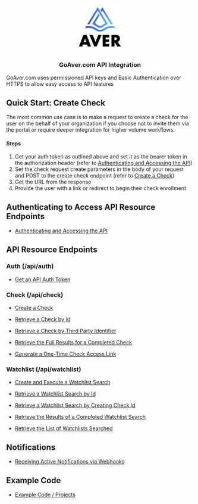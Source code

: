 <p align="center">
<img src="https://github.com/goaver/api-integration/blob/master/images/aver_logo.png?raw=true" width="125px">
</p>

<h3 align="center">GoAver.com API Integration</h3>

GoAver.com uses permissioned API keys and Basic Authentication over HTTPS to allow easy access to API features

## Quick Start: Create Check
The most common use case is to make a request to create a check for the user on the behalf of your organization if you choose not to invite them via the portal or require deeper integration for higher volume workflows.
#### Steps
1. Get your auth token as outlined above and set it as the bearer token in the authorization header (refer to [Authenticating and Accessing the API](https://github.com/goaver/api-integration/blob/master/docs/accessing.md))
2. Set the check request create parameters in the body of your request and POST to the create check endpoint (refer to [Create a Check](https://github.com/goaver/api-integration/blob/master/docs/check.md#post-apicheckcreate))
3. Get the URL from the response
4. Provide the user with a link or redirect to begin their check enrollment

## Authenticating to Access API Resource Endpoints
- [Authenticating and Accessing the API](https://github.com/goaver/api-integration/blob/master/docs/accessing.md)

## API Resource Endpoints
### Auth (/api/auth)

- [Get an API Auth Token](https://github.com/goaver/api-integration/blob/master/docs/auth.md#get-apiauthtoken)

### Check (/api/check)
- [Create a Check](https://github.com/goaver/api-integration/blob/master/docs/check.md#post-apicheckcreate)

- [Retrieve a Check by Id](https://github.com/goaver/api-integration/blob/master/docs/check.md#get-apicheckid)

- [Retrieve a Check by Third Party Identifier](https://github.com/goaver/api-integration/blob/master/docs/check.md#get-apicheckgetbythirdpartyidentifierid)

- [Retrieve the Full Results for a Completed Check](https://github.com/goaver/api-integration/blob/master/docs/check.md#get-apicheckidresults)

- [Generate a One-Time Check Access Link](https://github.com/goaver/api-integration/blob/master/docs/check.md#post-apicheckidaccesslink)

### Watchlist (/api/watchlist)
- [Create and Execute a Watchlist Search](https://github.com/goaver/api-integration/blob/master/docs/watchlist.md#post-apiwatchlistsearch)

- [Retrieve a Watchlist Search by Id](https://github.com/goaver/api-integration/blob/master/docs/watchlist.md#get-apiwatchlistid)

- [Retrieve a Watchlist Search by Creating Check Id](https://github.com/goaver/api-integration/blob/master/docs/watchlist.md#get-apiwatchlistgetbycheckidcheckid)

- [Retrieve the Results of a Completed Watchlist Search](https://github.com/goaver/api-integration/blob/master/docs/watchlist.md#get-apiwatchlistidresults)

- [Retrieve the List of Watchlists Searched](https://github.com/goaver/api-integration/blob/master/docs/watchlist.md#get-apiwatchlistidsearchedlists)

## Notifications
- [Receiving Active Notifications via Webhooks](https://github.com/goaver/api-integration/blob/master/docs/webhook.md)

## Example Code
- [Example Code / Projects](https://github.com/goaver/api-integration/tree/master/examples)



